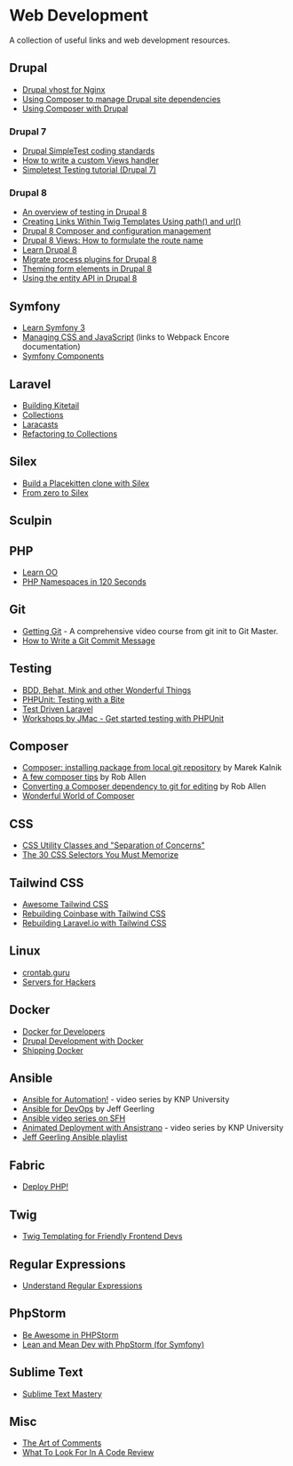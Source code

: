# Web Development

A collection of useful links and web development resources.

## Drupal

- [Drupal vhost for Nginx](https://gist.github.com/Mulkave/6103129)
- [Using Composer to manage Drupal site dependencies](https://www.drupal.org/node/2718229)
- [Using Composer with Drupal](https://www.drupal.org/node/2404989)

### Drupal 7

- [Drupal SimpleTest coding standards](https://www.drupal.org/docs/develop/coding-standards/drupal-simpletest-coding-standards)
- [How to write a custom Views handler](https://kalamuna.atlassian.net/wiki/spaces/KALA/pages/20512879/Custom+Views+Field+Handler)
- [Simpletest Testing tutorial (Drupal 7)](https://www.drupal.org/docs/7/testing/simpletest-testing-tutorial-drupal-7)

### Drupal 8

- [An overview of testing in Drupal 8](https://www.lullabot.com/articles/an-overview-of-testing-in-drupal-8)
- [Creating Links Within Twig Templates Using path() and url()](https://chromatichq.com/blog/creating-links-within-twig-templates-using-path-and-url)
- [Drupal 8 Composer and configuration management](https://modulesunraveled.com/drupal-8-composer-and-configuration-management)
- [Drupal 8 Views: How to formulate the route name](https://www.computerminds.co.uk/drupal-code/drupal-8-views-how-formulate-route-name)
- [Learn Drupal 8](https://knpuniversity.com/tracks/drupal)
- [Migrate process plugins for Drupal 8](https://www.monarchdigital.com/blog/2016-05-23/migrate-process-plugins-drupal-8)
- [Theming form elements in Drupal 8](https://www.thirdandgrove.com/theming-form-elements-drupal-8)
- [Using the entity API in Drupal 8](https://lakshminp.com/using-entity-api-drupal-8)

## Symfony

- [Learn Symfony 3](https://knpuniversity.com/tracks/symfony)
- [Managing CSS and JavaScript](https://symfony.com/doc/current/frontend.html) (links to Webpack Encore documentation)
- [Symfony Components](https://symfony.com/components)

## Laravel

- [Building Kitetail](https://www.youtube.com/playlist?list=PL7CcGwsqRpSPQ0st8ZHn-nwi7_628bWXo)
- [Collections](https://laravel.com/docs/5.5/collections)
- [Laracasts](https://laracasts.com)
- [Refactoring to Collections](https://adamwathan.me/refactoring-to-collections)

## Silex

- [Build a Placekitten clone with Silex](https://www.codecourse.com/lessons/build-a-placekitten-clone)
- [From zero to Silex](https://youtu.be/EuC5FQXwN5A)

## Sculpin

## PHP

- [Learn OO](https://knpuniversity.com/tracks/oo)
- [PHP Namespaces in 120 Seconds](https://knpuniversity.com/screencast/php-namespaces-in-120-seconds)

## Git

- [Getting Git](https://gettinggit.com) - A comprehensive video course from git init to Git Master.
- [How to Write a Git Commit Message](https://chris.beams.io/posts/git-commit)

## Testing

- [BDD, Behat, Mink and other Wonderful Things](https://knpuniversity.com/screencast/behat)
- [PHPUnit: Testing with a Bite](https://knpuniversity.com/screencast/phpunit)
- [Test Driven Laravel](https://adamwathan.me/test-driven-laravel)
- [Workshops by JMac - Get started testing with PHPUnit](https://www.youtube.com/watch?v=bJC8wRNVtDw)

## Composer

- [Composer: installing package from local git repository](http://marekkalnik.tumblr.com/post/22929686367/composer-installing-package-from-local-git) by Marek Kalnik
- [A few composer tips](https://akrabat.com/a-few-composer-tips) by Rob Allen
- [Converting a Composer dependency to git for editing](https://akrabat.com/converting-a-composer-dependency-to-git-for-editing) by Rob Allen
- [Wonderful World of Composer](https://knpuniversity.com/screencast/composer)

## CSS

- [CSS Utility Classes and "Separation of Concerns"](https://adamwathan.me/css-utility-classes-and-separation-of-concerns)
- [The 30 CSS Selectors You Must Memorize](https://code.tutsplus.com/tutorials/the-30-css-selectors-you-must-memorize--net-16048)

## Tailwind CSS

- [Awesome Tailwind CSS](https://github.com/merchedhq/awesome-tailwindcss)
- [Rebuilding Coinbase with Tailwind CSS](https://youtu.be/7gX_ApBeSpQ)
- [Rebuilding Laravel.io with Tailwind CSS](https://youtu.be/ZrRRMBaz5Z0)

## Linux

- [crontab.guru](https://crontab.guru)
- [Servers for Hackers](https://serversforhackers.com)

## Docker

- [Docker for Developers](https://leanpub.com/dockerfordevs)
- [Drupal Development with Docker](https://drupalize.me/series/drupal-development-docker)
- [Shipping Docker](https://serversforhackers.com/shipping-docker)

## Ansible

- [Ansible for Automation!](https://knpuniversity.com/screencast/ansible) - video series by KNP University
- [Ansible for DevOps](https://github.com/geerlingguy/ansible-for-devops) by Jeff Geerling
- [Ansible video series on SFH](https://serversforhackers.com/s/ansible)
- [Animated Deployment with Ansistrano](https://knpuniversity.com/screencast/ansistrano) - video series by KNP University
- [Jeff Geerling Ansible playlist](https://www.youtube.com/playlist?list=PL2_OBreMn7FplshFCWYlaN2uS8et9RjNG)

## Fabric

- [Deploy PHP!](https://deploy.serversforhackers.com)

## Twig

- [Twig Templating for Friendly Frontend Devs](https://knpuniversity.com/screencast/twig)

## Regular Expressions

- [Understand Regular Expressions](https://laracasts.com/series/understanding-regular-expressions)

## PhpStorm

- [Be Awesome in PHPStorm](https://laracasts.com/series/how-to-be-awesome-in-phpstorm)
- [Lean and Mean Dev with PhpStorm (for Symfony)](https://knpuniversity.com/screencast/phpstorm)

## Sublime Text

- [Sublime Text Mastery](https://laracasts.com/series/sublime-text-mastery)

## Misc

- [The Art of Comments](https://css-tricks.com/the-art-of-comments)
- [What To Look For In A Code Review](https://capgemini.github.io/drupal/what-to-look-for-in-code-review)

